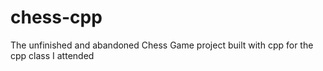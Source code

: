# chess-cpp
The unfinished and abandoned Chess Game project built with cpp for the cpp class I attended
